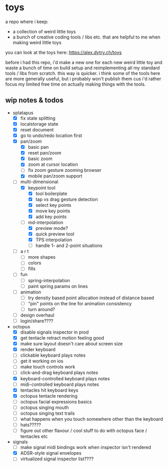 # toys

a repo where i keep:

-   a collection of weird little toys
-   a bunch of creative coding tools / libs etc. that are helpful to me when making weird little
    toys

you can look at the toys here: https://alex.dytry.ch/toys

before i had this repo, i'd make a new one for each new weird little toy and waste a bunch of time
on build setup and reimplementing all my standard tools / libs from scratch. this way is quicker. i
think some of the tools here are more generally useful, but i probably won't publish them cus i'd
rather focus my limited free time on actually making things with the tools.

## wip notes & todos

-   splatapus
    -   [x] fix state splitting
    -   [x] localstorage state
    -   [x] reset document
    -   [x] go to undo/redo location first
    -   [x] pan/zoom
        -   [x] basic pan
        -   [x] reset pan/zoom
        -   [x] basic zoom
        -   [x] zoom at cursor location
        -   [ ] fix zoom gesture zooming browser
        -   [x] mobile pan/zoom support
    -   [ ] multi-dimensional
        -   [x] keypoint tool
            -   [x] tool boilerplate
            -   [x] tap vs drag gesture detection
            -   [x] select key points
            -   [x] move key points
            -   [x] add key points
        -   [ ] md-interpolation
            -   [x] preview mode?
            -   [x] quick preview tool
            -   [x] TPS interpolation
            -   [ ] handle 1- and 2-point situations
    -   [ ] a r t
        -   [ ] more shapes
        -   [ ] colors
        -   [ ] fills
    -   [ ] fun
        -   [ ] spring-interpolation
        -   [ ] paint spring params on lines
    -   [ ] animation
        -   [ ] try density based point allocation instead of distance based
        -   [ ] "pin" points on the line for animation consistency
        -   [ ] turn around?
    -   [ ] design overhaul
    -   [ ] login/share????
-   octopus
    -   [x] disable signals inspector in prod
    -   [x] get tentacle retract motion feeling good
    -   [x] make sure layout doesn't care about screen size
    -   [x] render keyboard
    -   [ ] clickable keyboard plays notes
    -   [ ] get it working on ios
    -   [ ] make touch controls work
    -   [ ] click-and-drag keyboard plays notes
    -   [x] keyboard-controlled keyboard plays notes
    -   [ ] midi-controlled keyboard plays notes
    -   [x] tentacles hit keyboard keys
    -   [x] octopus tentacle rendering
    -   [ ] octopus facial expressions basics
    -   [ ] octopus singing mouth
    -   [ ] octopus singing text trails
    -   [ ] what happens when you touch somewhere other than the keyboard
    -   [ ] hats?????
    -   [ ] figure out other flavour / cool stuff to do with octopus face / tentacles etc
-   signals
    -   [ ] make signal midi bindings work when inspector isn't rendered
    -   [x] ADSR-style signal envelopes
    -   [ ] virtualized signal inspector list????
